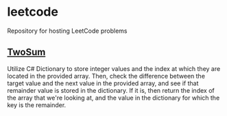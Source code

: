 # leetcode

Repository for hosting LeetCode problems

## [TwoSum](https://leetcode.com/problems/two-sum/)

Utilize C# Dictionary to store integer values and the index at which they are located in the provided array. Then, check the difference between the target value and the next value in the provided array, and see if that remainder value is stored in the dictionary. If it is, then return the index of the array that we're looking at, and the value in the dictionary for which the key is the remainder.

